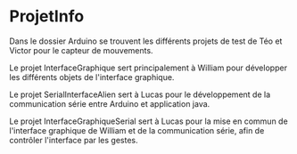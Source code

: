 # ProjetInfo

Dans le dossier Arduino se trouvent les différents projets de test de Téo et Victor pour le capteur de mouvements.

Le projet InterfaceGraphique sert principalement à William pour développer les différents objets de l'interface graphique.

Le projet SerialInterfaceAlien sert à Lucas pour le développement de la communication série entre Arduino et application java.

Le projet InterfaceGraphiqueSerial sert à Lucas pour la mise en commun de l'interface graphique de William et de la communication 
série, afin de contrôler l'interface par les gestes.
